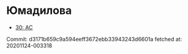 # Юмадилова
- [30: AC](30.md)

Commit: d3171b659c9a594eeff3672ebb33943243d6601a
 fetched at: 20201124-003318
